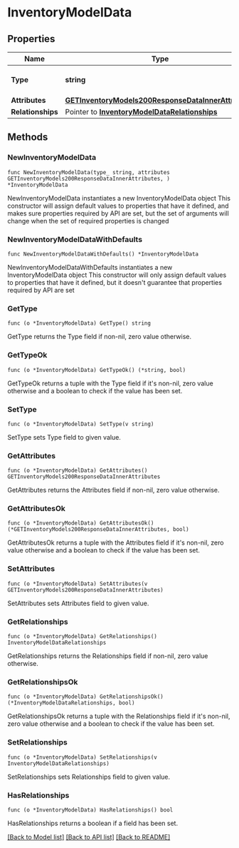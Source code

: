 # InventoryModelData

## Properties

Name | Type | Description | Notes
------------ | ------------- | ------------- | -------------
**Type** | **string** | The resource&#39;s type | [default to "inventory_models"]
**Attributes** | [**GETInventoryModels200ResponseDataInnerAttributes**](GETInventoryModels200ResponseDataInnerAttributes.md) |  | 
**Relationships** | Pointer to [**InventoryModelDataRelationships**](InventoryModelDataRelationships.md) |  | [optional] 

## Methods

### NewInventoryModelData

`func NewInventoryModelData(type_ string, attributes GETInventoryModels200ResponseDataInnerAttributes, ) *InventoryModelData`

NewInventoryModelData instantiates a new InventoryModelData object
This constructor will assign default values to properties that have it defined,
and makes sure properties required by API are set, but the set of arguments
will change when the set of required properties is changed

### NewInventoryModelDataWithDefaults

`func NewInventoryModelDataWithDefaults() *InventoryModelData`

NewInventoryModelDataWithDefaults instantiates a new InventoryModelData object
This constructor will only assign default values to properties that have it defined,
but it doesn't guarantee that properties required by API are set

### GetType

`func (o *InventoryModelData) GetType() string`

GetType returns the Type field if non-nil, zero value otherwise.

### GetTypeOk

`func (o *InventoryModelData) GetTypeOk() (*string, bool)`

GetTypeOk returns a tuple with the Type field if it's non-nil, zero value otherwise
and a boolean to check if the value has been set.

### SetType

`func (o *InventoryModelData) SetType(v string)`

SetType sets Type field to given value.


### GetAttributes

`func (o *InventoryModelData) GetAttributes() GETInventoryModels200ResponseDataInnerAttributes`

GetAttributes returns the Attributes field if non-nil, zero value otherwise.

### GetAttributesOk

`func (o *InventoryModelData) GetAttributesOk() (*GETInventoryModels200ResponseDataInnerAttributes, bool)`

GetAttributesOk returns a tuple with the Attributes field if it's non-nil, zero value otherwise
and a boolean to check if the value has been set.

### SetAttributes

`func (o *InventoryModelData) SetAttributes(v GETInventoryModels200ResponseDataInnerAttributes)`

SetAttributes sets Attributes field to given value.


### GetRelationships

`func (o *InventoryModelData) GetRelationships() InventoryModelDataRelationships`

GetRelationships returns the Relationships field if non-nil, zero value otherwise.

### GetRelationshipsOk

`func (o *InventoryModelData) GetRelationshipsOk() (*InventoryModelDataRelationships, bool)`

GetRelationshipsOk returns a tuple with the Relationships field if it's non-nil, zero value otherwise
and a boolean to check if the value has been set.

### SetRelationships

`func (o *InventoryModelData) SetRelationships(v InventoryModelDataRelationships)`

SetRelationships sets Relationships field to given value.

### HasRelationships

`func (o *InventoryModelData) HasRelationships() bool`

HasRelationships returns a boolean if a field has been set.


[[Back to Model list]](../README.md#documentation-for-models) [[Back to API list]](../README.md#documentation-for-api-endpoints) [[Back to README]](../README.md)


